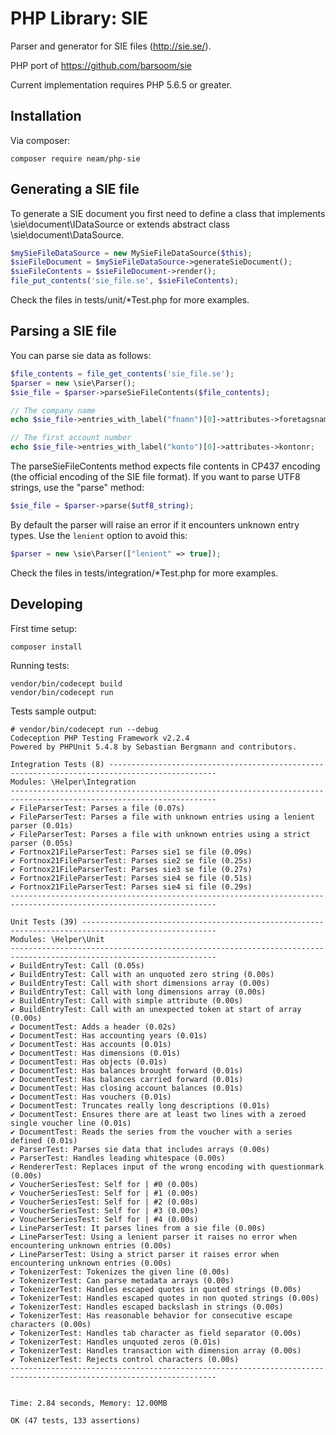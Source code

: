 PHP Library: SIE
================

Parser and generator for SIE files (http://sie.se/).

PHP port of https://github.com/barsoom/sie

Current implementation requires PHP 5.6.5 or greater.

## Installation

Via composer:

    composer require neam/php-sie

## Generating a SIE file

To generate a SIE document you first need to define a class that implements \sie\document\IDataSource or extends abstract class \sie\document\DataSource.

```php
$mySieFileDataSource = new MySieFileDataSource($this);
$sieFileDocument = $mySieFileDataSource->generateSieDocument();
$sieFileContents = $sieFileDocument->render();
file_put_contents('sie_file.se', $sieFileContents);
```

Check the files in tests/unit/*Test.php for more examples.

## Parsing a SIE file

You can parse sie data as follows:

```php
$file_contents = file_get_contents('sie_file.se');
$parser = new \sie\Parser();
$sie_file = $parser->parseSieFileContents($file_contents);

// The company name
echo $sie_file->entries_with_label("fnamn")[0]->attributes->foretagsnamn;

// The first account number
echo $sie_file->entries_with_label("konto")[0]->attributes->kontonr;
```

The parseSieFileContents method expects file contents in CP437 encoding (the official encoding of the SIE file format). If you want to parse UTF8 strings, use the "parse" method:  

```php
$sie_file = $parser->parse($utf8_string);
```

By default the parser will raise an error if it encounters unknown entry types. Use the `lenient` option to avoid this:

```php
$parser = new \sie\Parser(["lenient" => true]);
```

Check the files in tests/integration/*Test.php for more examples.

## Developing

First time setup:

    composer install

Running tests:

    vendor/bin/codecept build
    vendor/bin/codecept run

Tests sample output:

    # vendor/bin/codecept run --debug
    Codeception PHP Testing Framework v2.2.4
    Powered by PHPUnit 5.4.8 by Sebastian Bergmann and contributors.
    
    Integration Tests (8) ----------------------------------------------------------------------------------------------
    Modules: \Helper\Integration
    --------------------------------------------------------------------------------------------------------------------
    ✔ FileParserTest: Parses a file (0.07s)
    ✔ FileParserTest: Parses a file with unknown entries using a lenient parser (0.01s)
    ✔ FileParserTest: Parses a file with unknown entries using a strict parser (0.05s)
    ✔ Fortnox21FileParserTest: Parses sie1 se file (0.09s)
    ✔ Fortnox21FileParserTest: Parses sie2 se file (0.25s)
    ✔ Fortnox21FileParserTest: Parses sie3 se file (0.27s)
    ✔ Fortnox21FileParserTest: Parses sie4 se file (0.51s)
    ✔ Fortnox21FileParserTest: Parses sie4 si file (0.29s)
    --------------------------------------------------------------------------------------------------------------------
    
    Unit Tests (39) ----------------------------------------------------------------------------------------------------
    Modules: \Helper\Unit
    --------------------------------------------------------------------------------------------------------------------
    ✔ BuildEntryTest: Call (0.05s)
    ✔ BuildEntryTest: Call with an unquoted zero string (0.00s)
    ✔ BuildEntryTest: Call with short dimensions array (0.00s)
    ✔ BuildEntryTest: Call with long dimensions array (0.00s)
    ✔ BuildEntryTest: Call with simple attribute (0.00s)
    ✔ BuildEntryTest: Call with an unexpected token at start of array (0.00s)
    ✔ DocumentTest: Adds a header (0.02s)
    ✔ DocumentTest: Has accounting years (0.01s)
    ✔ DocumentTest: Has accounts (0.01s)
    ✔ DocumentTest: Has dimensions (0.01s)
    ✔ DocumentTest: Has objects (0.01s)
    ✔ DocumentTest: Has balances brought forward (0.01s)
    ✔ DocumentTest: Has balances carried forward (0.01s)
    ✔ DocumentTest: Has closing account balances (0.01s)
    ✔ DocumentTest: Has vouchers (0.01s)
    ✔ DocumentTest: Truncates really long descriptions (0.01s)
    ✔ DocumentTest: Ensures there are at least two lines with a zeroed single voucher line (0.01s)
    ✔ DocumentTest: Reads the series from the voucher with a series defined (0.01s)
    ✔ ParserTest: Parses sie data that includes arrays (0.00s)
    ✔ ParserTest: Handles leading whitespace (0.00s)
    ✔ RendererTest: Replaces input of the wrong encoding with questionmark (0.00s)
    ✔ VoucherSeriesTest: Self for | #0 (0.00s)
    ✔ VoucherSeriesTest: Self for | #1 (0.00s)
    ✔ VoucherSeriesTest: Self for | #2 (0.00s)
    ✔ VoucherSeriesTest: Self for | #3 (0.00s)
    ✔ VoucherSeriesTest: Self for | #4 (0.00s)
    ✔ LineParserTest: It parses lines from a sie file (0.00s)
    ✔ LineParserTest: Using a lenient parser it raises no error when encountering unknown entries (0.00s)
    ✔ LineParserTest: Using a strict parser it raises error when encountering unknown entries (0.00s)
    ✔ TokenizerTest: Tokenizes the given line (0.00s)
    ✔ TokenizerTest: Can parse metadata arrays (0.00s)
    ✔ TokenizerTest: Handles escaped quotes in quoted strings (0.00s)
    ✔ TokenizerTest: Handles escaped quotes in non quoted strings (0.00s)
    ✔ TokenizerTest: Handles escaped backslash in strings (0.00s)
    ✔ TokenizerTest: Has reasonable behavior for consecutive escape characters (0.00s)
    ✔ TokenizerTest: Handles tab character as field separator (0.00s)
    ✔ TokenizerTest: Handles unquoted zeros (0.01s)
    ✔ TokenizerTest: Handles transaction with dimension array (0.00s)
    ✔ TokenizerTest: Rejects control characters (0.00s)
    --------------------------------------------------------------------------------------------------------------------
    
    
    Time: 2.84 seconds, Memory: 12.00MB
    
    OK (47 tests, 133 assertions)
